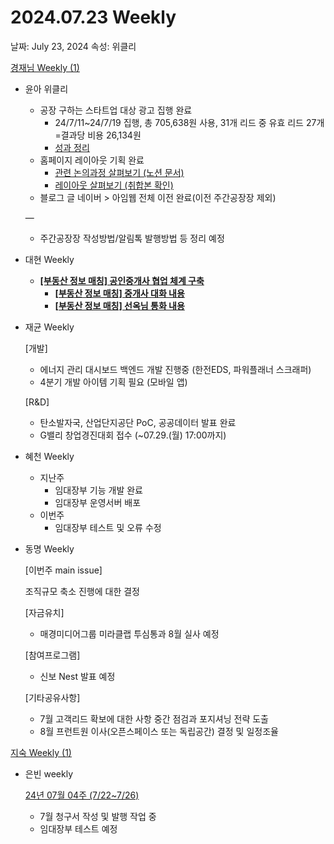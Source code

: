 # 2024.07.23 Weekly

날짜: July 23, 2024
속성: 위클리

[경재님 Weekly (1)](%E1%84%80%E1%85%A7%E1%86%BC%E1%84%8C%E1%85%A2%E1%84%82%E1%85%B5%E1%86%B7%20Weekly%20(1)%20157e98ce7f718083a416e345d4897255.md)

- 윤아 위클리
    - 공장 구하는 스타트업 대상 광고 집행 완료
        - 24/7/11~24/7/19 집행, 총 705,638원 사용, 31개 리드 중 유효 리드 27개
        =결과당 비용 26,134원
        - [성과 정리](https://www.notion.so/2407-58f9572a95d54e238807fe083a316795?pvs=21)
    - 홈페이지 레이아웃 기획 완료
        - [관련 논의과정 살펴보기 (노션 문서)](https://www.notion.so/550ca02b5cd94cccbf7a262745745022?pvs=21)
        - [레이아웃 살펴보기 (취합본 확인)](https://www.figma.com/design/obPHwXpVEe4HxrnSzE7tmu/%EB%A6%AC%EC%96%BC%EB%9D%BC%EC%9D%B4%EC%A0%80%EB%B8%94_%ED%8E%B8%EC%A7%91%EB%94%94%EC%9E%90%EC%9D%B8?node-id=560-22404&t=n1sR6LqSmYBc4GtU-0)
    - 블로그 글 네이버 > 아임웹 전체 이전 완료(이전 주간공장장 제외)
    
    —
    
    - 주간공장장 작성방법/알림톡 발행방법 등 정리 예정
- 대현 Weekly
    - [**[부동산 정보 매칭] 공인중개사 협업 체계 구축**](https://www.notion.so/Arrange-3083cd846f164610adc4da3bdf6c48dc?pvs=21)
        - [**[부동산 정보 매칭] 중개사 대화 내용**](https://www.notion.so/da8053a0b74f455581a0f182109f71f9?pvs=21)
        - [**[부동산 정보 매칭] 선옥님 통화 내용**](https://www.notion.so/2ae2b75d0c694393be432d70cc6ceed7?pvs=21)
- 재균 Weekly
    
    [개발]
    
    - 에너지 관리 대시보드 백엔드 개발 진행중 (한전EDS, 파워플래너 스크래퍼)
    - 4분기 개발 아이템 기획 필요 (모바일 앱)
    
    [R&D]
    
    - 탄소발자국, 산업단지공단 PoC, 공공데이터 발표 완료
    - G밸리 창업경진대회 접수 (~07.29.(월) 17:00까지)
- 혜천 Weekly
    - 지난주
        - 임대장부 기능 개발 완료
        - 임대장부 운영서버 배포
    - 이번주
        - 임대장부 테스트 및 오류 수정
    
- 동명 Weekly
    
    [이번주 main issue]
    
    조직규모 축소 진행에 대한 결정
    
    [자금유치]
    
    - 매경미디어그룹 미라클랩 투심통과 8월 실사 예정
    
    [참여프로그램]
    
    - 신보 Nest 발표 예정
    
    [기타공유사항]
    
    - 7월 고객리드 확보에 대한 사항 중간 점검과 포지셔닝 전략 도출
    - 8월 프런트원 이사(오픈스페이스 또는 독립공간) 결정 및 일정조율

[지숙 Weekly (1)](%E1%84%8C%E1%85%B5%E1%84%89%E1%85%AE%E1%86%A8%20Weekly%20(1)%20157e98ce7f7180e083f2fcf01efdfc27.md)

- 은빈 weekly
    
    [24년 07월 04주 (7/22~7/26)](https://www.notion.so/24-07-04-7-22-7-26-af8c76aa3bca4becb59cb4e3a034ecc7?pvs=21) 
    
    - 7월 청구서 작성 및 발행 작업 중
    - 임대장부 테스트 예정